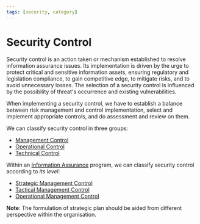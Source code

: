 ```yaml
---
tags: [security, category]
---
```


# Security Control

Security control is an action taken or mechanism established to resolve
information assurance issues. Its implementation is driven by the urge to
protect critical and sensitive information assets, ensuring regulatory and
legislation compliance, to gain competitive edge, to mitigate risks, and to
avoid unnecessary losses. The selection of a security control is influenced by
the possibility of threat's occurrence and existing vulnerabilities.

When implementing a security control, we have to establish a balance between
risk management and control implementation, select and implement appropriate
controls, and do assessment and review on them.

We can classify security control in three groups:
- [Management Control](202408221623.md)
- [Operational Control](202408221625.md)
- [Technical Control](202408221627.md)

Within an [Information Assurance](202408141942.md) program, we can classify
security control according to *its level*:
- [Strategic Management Control](202408231513.md)
- [Tactical Management Control](202408231514.md)
- [Operational Management Control](202408231515.md)

**Note**: The formulation of strategic plan should be aided from different
perspective within the organisation.

